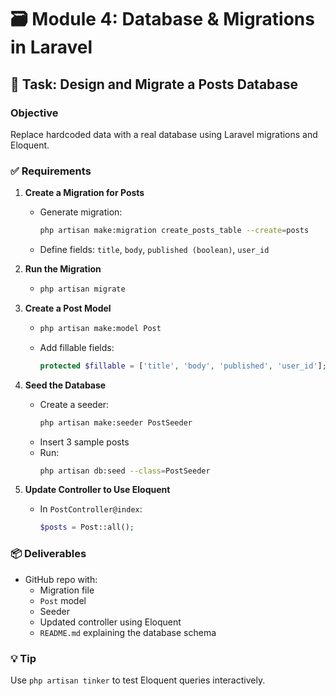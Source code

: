 # 🗃️ Module 4: Database & Migrations in Laravel

## 🎯 Task: Design and Migrate a Posts Database

### Objective
Replace hardcoded data with a real database using Laravel migrations and Eloquent.

### ✅ Requirements

1. **Create a Migration for Posts**
   - Generate migration:
     ```bash
     php artisan make:migration create_posts_table --create=posts
     ```
   - Define fields: `title`, `body`, `published (boolean)`, `user_id`

2. **Run the Migration**
   - ```bash
     php artisan migrate
     ```

3. **Create a Post Model**
   - ```bash
     php artisan make:model Post
     ```
   - Add fillable fields:
     ```php
     protected $fillable = ['title', 'body', 'published', 'user_id'];
     ```

4. **Seed the Database**
   - Create a seeder:
     ```bash
     php artisan make:seeder PostSeeder
     ```
   - Insert 3 sample posts
   - Run:
     ```bash
     php artisan db:seed --class=PostSeeder
     ```

5. **Update Controller to Use Eloquent**
   - In `PostController@index`:
     ```php
     $posts = Post::all();
     ```

### 📦 Deliverables
- GitHub repo with:
  - Migration file
  - `Post` model
  - Seeder
  - Updated controller using Eloquent
  - `README.md` explaining the database schema

### 💡 Tip
Use `php artisan tinker` to test Eloquent queries interactively.